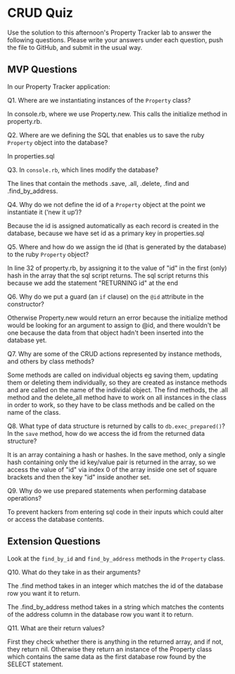 # CRUD Quiz

Use the solution to this afternoon's Property Tracker lab to answer the following questions. Please write your answers under each question, push the file to GitHub, and submit in the usual way.

## MVP Questions

In our Property Tracker application:

Q1. Where are we instantiating instances of the `Property` class?

In console.rb, where we use Property.new. This calls the initialize method in property.rb.

Q2. Where are we defining the SQL that enables us to save the ruby `Property` object into the database?

In properties.sql

Q3. In `console.rb`, which lines modify the database?

The lines that contain the methods .save, .all, .delete, .find and .find_by_address.

Q4. Why do we not define the id of a `Property` object at the point we instantiate it (‘new it up’)?

Because the id is assigned automatically as each record is created in the database, because we have set id as a primary key in properties.sql

Q5. Where and how do we assign the id (that is generated by the database) to the ruby `Property` object?

In line 32 of property.rb, by assigning it to the value of "id" in the first (only) hash in the array that the sql script returns. The sql script returns this because we add the statement "RETURNING id" at the end

Q6. Why do we put a guard (an `if` clause) on the `@id` attribute in the constructor?

Otherwise Property.new would return an error because the initialize method would be looking for an argument to assign to @id, and there wouldn't be one because the data from that object hadn't been inserted into the database yet.

Q7. Why are some of the CRUD actions represented by instance methods, and others by class methods?

Some methods are called on individual objects eg saving them, updating them or deleting them individually, so they are created as instance methods and are called on the name of the individal object. The find methods, the .all method and the delete_all method have to work on all instances in the class in order to work, so they have to be class methods and be called on the name of the class.

Q8. What type of data structure is returned by calls to `db.exec_prepared()`? In the `save` method, how do we access the id from the returned data structure?

It is an array containing a hash or hashes. In the save method, only a single hash containing only the id key/value pair is returned in the array, so we access the value of "id" via index 0 of the array inside one set of square brackets and then the key "id" inside another set.

Q9. Why do we use prepared statements when performing database operations?

To prevent hackers from entering sql code in their inputs which could alter or access the database contents.

## Extension Questions

Look at the `find_by_id` and `find_by_address` methods in the `Property` class.

Q10. What do they take in as their arguments?

The .find method takes in an integer which matches the id of the database row you want it to return.

The .find_by_address method takes in a string which matches the contents of the address column in the database row you want it to return.

Q11. What are their return values?

First they check whether there is anything in the returned array, and if not, they return nil. Otherwise they return an instance of the Property class which contains the same data as the first database row found by the SELECT statement. 
